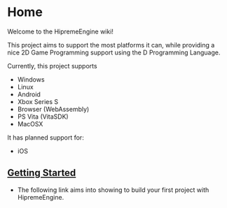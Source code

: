 # Home

Welcome to the HipremeEngine wiki!

This project aims to support the most platforms it can, while providing a nice 2D Game Programming support using the D Programming Language.

Currently, this project supports

* Windows
* Linux
* Android
* Xbox Series S
* Browser (WebAssembly)
* PS Vita (VitaSDK)
* MacOSX

It has planned support for:

* iOS

## [Getting Started](https://github.com/MrcSnm/HipremeEngine/wiki/Getting-Started)

* The following link aims into showing to build your first project with HipremeEngine.
